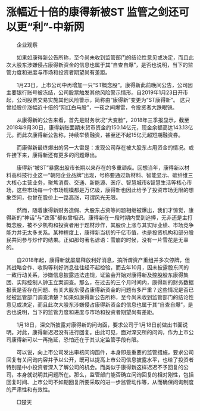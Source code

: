 # 涨幅近十倍的康得新被ST 监管之剑还可以更“利”-中新网

　　企业观察

　　如果如康得新公告所称，至今尚未收到监管部门的结论性意见或决定，而且此次大股东涉嫌侵占康得新资金的信息也属于其“自查自爆”，是否也说明，当下的监管力度和进度与市场和投资者期望尚有差距。

　　1月23日，上市公司中再增加一只“ST概念股”。康得新此前晚间公告，公司因主要银行账号被冻结，公司股票触发其他风险警示情形。自2019年1月23日开市起，公司股票交易实施其他风险警示，简称由“康得新”变更为“ST康得新”。 这只曾经股价涨幅近十倍的“网红白马股”，一夜之间爆雷，令投资者大跌眼镜。

　　从康得新的公告来看，首先是财务状况“大变脸”，2018年三季报显示，截至2018年9月30日，康得新账面期末货币资金约150.14亿元，现金余额高达143.13亿元。而此次康得新公告称，持续举债融资，甚至还不起15亿元超短期融资券。

　　而康得新最终爆出的另一大雷是：发现公司存在被大股东占用资金的情况。或许接下来，康得新还有更多的问题爆出。

　　康得新“被ST”暴露出股市长期以来存在的多重顽疾。回想当年，康得新以材料高科技行业这一“朝阳企业品牌”出现，号称要通过新材料、智能显示、碳纤维三大核心主营业务，聚焦消费、交通、新能源、医疗、智慧城市&amp;智慧生活等核心市场，这些市场每一个市场规模都是万亿级，康得新也因此给予了投资市场无限的想象空间，也曾在股价上一路高涨，可谓风光无限。

　　然而，随着康得新财务造假、大股东占资等问题相继被爆出，我们才惊觉，康得新的“神话”与“跌落”都似曾相识。康得新在一段时期内受到追捧，无非还是主打概念股，被不少机构和投资者用于题材炒作，其股价上涨与其实际业绩、市场竞争能力并无太多关系。某种程度上，康得新当初的千亿市值，也是投资机构和部分股民共同参与炒作的结果。正如那句著名谚语：雪崩的时候，没有一片雪花是无辜的。

　　自2018年起，康得新就屡屡释放利好消息，搞所谓资产重组并多次停牌，但其战略合作、收购等利好消息往往经不起检验，而去年10月，因未披露股东间的一致行动关系，涉嫌信息披露违法违规，证监会开始对康得新及控股股东康得集团、实际控制人钟玉立案调查。那么，在过去的三个月时间内，康得新的财务数据报表是否存在问题、有关大股东侵占康得新资金的问题有多严重？这些情况是否已经被监管部门调查清楚？如果如康得新公告所称，至今尚未收到监管部门的结论性意见或决定，而且此次大股东涉嫌侵占康得新资金的信息也属于其“自查自爆”，是否也说明，当下的监管力度和进度与市场和投资者期望尚有差距。

　　1月18日，深交所披露对康得新的问询函，要求公司于1月18日前做出书面说明。对此，康得新迟迟没有进行回复。由此可见，面对深交所的问询，作为上市公司康得新可以一再拖延，恐怕还在于其认定监管手段有限。

　　可以说，向上市公司发出审核问询函件，本身即是重要的监管措施，要求公司回复有关问询内容并予以公开，既可以提高上市公司信息披露水平，也给了投资者特别是中小投资者深入了解公司的机会。而类似于康得新这样迟迟不予回复的公司，本身就说明其问题所在。那么，监管部门能否确立问询回复的相对刚性，包括回复时间、上市公司不如期回复所要采取的进一步监管动作等，从而确保问询制度的严肃性和有效性。

　　□楚天
